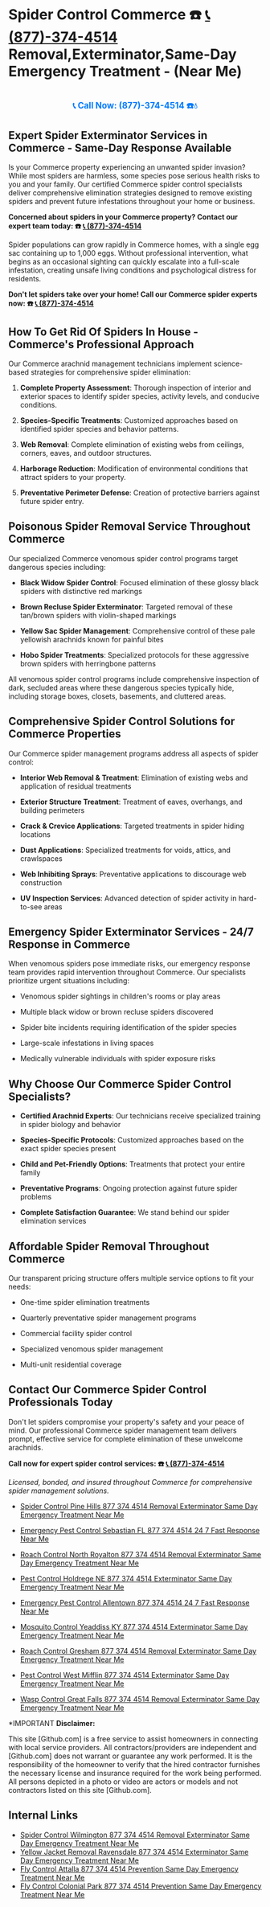 # Spider Control Commerce ☎️ [📞 (877)-374-4514](https://pest-control-4514.netlify.app) Removal,Exterminator,Same-Day Emergency Treatment - (Near Me)
# 

<p align="center" style="font-size: 1.2em; font-weight: bold; margin: 20px 0;">
  <a href="https://pest-control-4514.netlify.app" target="_blank" style="color: #007BFF; text-decoration: none;">📞 Call Now: (877)-374-4514 ☎️💧</a>
</p>

## Expert Spider Exterminator Services in Commerce - Same-Day Response Available

Is your Commerce property experiencing an unwanted spider invasion? While most spiders are harmless, some species pose serious health risks to you and your family. Our certified Commerce spider control specialists deliver comprehensive elimination strategies designed to remove existing spiders and prevent future infestations throughout your home or business.

**Concerned about spiders in your Commerce property? Contact our expert team today: ☎️ [📞 (877)-374-4514](https://pest-control-4514.netlify.app)**

Spider populations can grow rapidly in Commerce homes, with a single egg sac containing up to 1,000 eggs. Without professional intervention, what begins as an occasional sighting can quickly escalate into a full-scale infestation, creating unsafe living conditions and psychological distress for residents.

**Don't let spiders take over your home! Call our Commerce spider experts now: ☎️ [📞 (877)-374-4514](https://pest-control-4514.netlify.app)**

## How To Get Rid Of Spiders In House - Commerce's Professional Approach

Our Commerce arachnid management technicians implement science-based strategies for comprehensive spider elimination:

1. **Complete Property Assessment**: Thorough inspection of interior and exterior spaces to identify spider species, activity levels, and conducive conditions.

2. **Species-Specific Treatments**: Customized approaches based on identified spider species and behavior patterns.

3. **Web Removal**: Complete elimination of existing webs from ceilings, corners, eaves, and outdoor structures.

4. **Harborage Reduction**: Modification of environmental conditions that attract spiders to your property.

5. **Preventative Perimeter Defense**: Creation of protective barriers against future spider entry.

## Poisonous Spider Removal Service Throughout Commerce

Our specialized Commerce venomous spider control programs target dangerous species including:

- **Black Widow Spider Control**: Focused elimination of these glossy black spiders with distinctive red markings

- **Brown Recluse Spider Exterminator**: Targeted removal of these tan/brown spiders with violin-shaped markings

- **Yellow Sac Spider Management**: Comprehensive control of these pale yellowish arachnids known for painful bites

- **Hobo Spider Treatments**: Specialized protocols for these aggressive brown spiders with herringbone patterns

All venomous spider control programs include comprehensive inspection of dark, secluded areas where these dangerous species typically hide, including storage boxes, closets, basements, and cluttered areas.

## Comprehensive Spider Control Solutions for Commerce Properties

Our Commerce spider management programs address all aspects of spider control:

- **Interior Web Removal & Treatment**: Elimination of existing webs and application of residual treatments

- **Exterior Structure Treatment**: Treatment of eaves, overhangs, and building perimeters

- **Crack & Crevice Applications**: Targeted treatments in spider hiding locations

- **Dust Applications**: Specialized treatments for voids, attics, and crawlspaces

- **Web Inhibiting Sprays**: Preventative applications to discourage web construction

- **UV Inspection Services**: Advanced detection of spider activity in hard-to-see areas

## Emergency Spider Exterminator Services - 24/7 Response in Commerce

When venomous spiders pose immediate risks, our emergency response team provides rapid intervention throughout Commerce. Our specialists prioritize urgent situations including:

- Venomous spider sightings in children's rooms or play areas

- Multiple black widow or brown recluse spiders discovered

- Spider bite incidents requiring identification of the spider species

- Large-scale infestations in living spaces

- Medically vulnerable individuals with spider exposure risks

## Why Choose Our Commerce Spider Control Specialists?

- **Certified Arachnid Experts**: Our technicians receive specialized training in spider biology and behavior

- **Species-Specific Protocols**: Customized approaches based on the exact spider species present

- **Child and Pet-Friendly Options**: Treatments that protect your entire family

- **Preventative Programs**: Ongoing protection against future spider problems

- **Complete Satisfaction Guarantee**: We stand behind our spider elimination services

## Affordable Spider Removal Throughout Commerce

Our transparent pricing structure offers multiple service options to fit your needs:

- One-time spider elimination treatments

- Quarterly preventative spider management programs

- Commercial facility spider control

- Specialized venomous spider management

- Multi-unit residential coverage

## Contact Our Commerce Spider Control Professionals Today

Don't let spiders compromise your property's safety and your peace of mind. Our professional Commerce spider management team delivers prompt, effective service for complete elimination of these unwelcome arachnids.

**Call now for expert spider control services: ☎️ [📞 (877)-374-4514](https://pest-control-4514.netlify.app)**

*Licensed, bonded, and insured throughout Commerce for comprehensive spider management solutions.*


- [Spider Control Pine Hills 877 374 4514 Removal Exterminator Same Day Emergency Treatment Near Me](https://github.com/allyoucaneatsushiin/pest-control/blob/main/Spider-Control-Pine-Hills-877-374-4514-Removal-Exterminator-Same-Day-Emergency-Treatment-Near-Me.md)
- [Emergency Pest Control Sebastian FL 877 374 4514 24 7 Fast Response Near Me](https://github.com/allyoucaneatsushiin/pest-control/blob/main/Emergency-Pest-Control-Sebastian-FL-877-374-4514-24-7-Fast-Response-Near-Me.md)
- [Roach Control North Royalton 877 374 4514 Removal Exterminator Same Day Emergency Treatment Near Me](https://github.com/allyoucaneatsushiin/pest-control/blob/main/Roach-Control-North-Royalton-877-374-4514-Removal-Exterminator-Same-Day-Emergency-Treatment-Near-Me.md)


- [Pest Control Holdrege NE 877 374 4514 Exterminator Same Day Emergency Treatment Near Me](https://github.com/allyoucaneatsushiin/pest-control/blob/main/Pest-Control-Holdrege-NE-877-374-4514-Exterminator-Same-Day-Emergency-Treatment-Near-Me.md)
- [Emergency Pest Control Allentown 877 374 4514 24 7 Fast Response Near Me](https://github.com/allyoucaneatsushiin/pest-control/blob/main/Emergency-Pest-Control-Allentown-877-374-4514-24-7-Fast-Response-Near-Me.md)
- [Mosquito Control Yeaddiss KY 877 374 4514 Exterminator Same Day Emergency Treatment Near Me](https://github.com/allyoucaneatsushiin/pest-control/blob/main/Mosquito-Control-Yeaddiss-KY-877-374-4514-Exterminator-Same-Day-Emergency-Treatment-Near-Me.md)


- [Roach Control Gresham 877 374 4514 Removal Exterminator Same Day Emergency Treatment Near Me](https://github.com/allyoucaneatsushiin/pest-control/blob/main/Roach-Control-Gresham-877-374-4514-Removal-Exterminator-Same-Day-Emergency-Treatment-Near-Me.md)
- [Pest Control West Mifflin 877 374 4514 Exterminator Same Day Emergency Treatment Near Me](https://github.com/allyoucaneatsushiin/pest-control/blob/main/Pest-Control-West-Mifflin-877-374-4514-Exterminator-Same-Day-Emergency-Treatment-Near-Me.md)
- [Wasp Control Great Falls 877 374 4514 Removal Exterminator Same Day Emergency Treatment Near Me](https://github.com/allyoucaneatsushiin/pest-control/blob/main/Wasp-Control-Great-Falls-877-374-4514-Removal-Exterminator-Same-Day-Emergency-Treatment-Near-Me.md)


*IMPORTANT **Disclaimer:**  

This site [Github.com] is a free service to assist homeowners in connecting with local service providers. All contractors/providers are independent and [Github.com] does not warrant or guarantee any work performed. It is the responsibility of the homeowner to verify that the hired contractor furnishes the necessary license and insurance required for the work being performed. All persons depicted in a photo or video are actors or models and not contractors listed on this site [Github.com].


## Internal Links
- [Spider Control Wilmington 877 374 4514 Removal Exterminator Same Day Emergency Treatment Near Me](https://github.com/allyoucaneatsushiin/pest-control/blob/main/Spider-Control-Wilmington-877-374-4514-Removal-Exterminator-Same-Day-Emergency-Treatment-Near-Me.md)
- [Yellow Jacket Removal Ravensdale 877 374 4514 Exterminator Same Day Emergency Treatment Near Me](https://github.com/allyoucaneatsushiin/pest-control/blob/main/Yellow-Jacket-Removal-Ravensdale-877-374-4514-Exterminator-Same-Day-Emergency-Treatment-Near-Me.md)
- [Fly Control Attalla 877 374 4514 Prevention Same Day Emergency Treatment Near Me](https://github.com/allyoucaneatsushiin/pest-control/blob/main/Fly-Control-Attalla-877-374-4514-Prevention-Same-Day-Emergency-Treatment-Near-Me.md)
- [Fly Control Colonial Park 877 374 4514 Prevention Same Day Emergency Treatment Near Me](https://github.com/allyoucaneatsushiin/pest-control/blob/main/Fly-Control-Colonial-Park-877-374-4514-Prevention-Same-Day-Emergency-Treatment-Near-Me.md)
